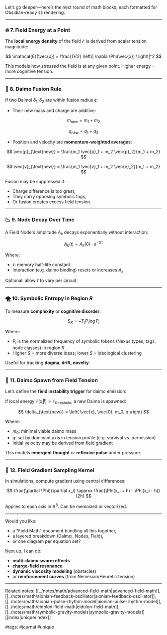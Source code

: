 Let’s go deeper—here’s the next round of math blocks, each formatted for Obsidian-ready `$$` rendering.

---

### 🔥 **7. Field Energy at a Point**

The **local energy density** of the field $\mathcal{E}$ is derived from scalar tension magnitude:

$$
\mathcal{E}(\vec{x}) = \frac{1}{2} \left\| \nabla \Phi(\vec{x}) \right\|^2
$$

This models how *stressed* the field is at any given point. Higher energy = more cognitive tension.

---

### 🧬 **8. Daimo Fusion Rule**

If two Daimoi $\delta_1, \delta_2$ are within fusion radius $\epsilon$:

* Their new mass and charge are additive:

$$
m_{\text{new}} = m_1 + m_2
$$

$$
q_{\text{new}} = q_1 + q_2
$$

* Position and velocity are **momentum-weighted averages**:

$$
\vec{p}_{\text{new}} = \frac{m_1 \vec{p}_1 + m_2 \vec{p}_2}{m_1 + m_2}
$$

$$
\vec{v}_{\text{new}} = \frac{m_1 \vec{v}_1 + m_2 \vec{v}_2}{m_1 + m_2}
$$

Fusion may be suppressed if:

* Charge difference is too great,
* They carry opposing symbolic tags,
* Or fusion creates excess field tension.

---

### 📉 **9. Node Decay Over Time**

A Field Node's amplitude $A_k$ decays exponentially without interaction:

$$
A_k(t) = A_k(0) \cdot e^{-t / \tau}
$$

Where:

* $\tau$: memory half-life constant
* Interaction (e.g. daimo binding) resets or increases $A_k$

Optional: allow $\tau$ to vary per circuit.

---

### 🌪️ **10. Symbolic Entropy in Region $R$**

To measure **complexity** or **cognitive disorder**:

$$
S_R = - \sum_i P_i \log P_i
$$

Where:

* $P_i$ is the normalized frequency of symbolic tokens (Nexus types, tags, node classes) in region $R$
* Higher $S$ = more diverse ideas; lower $S$ = ideological clustering

Useful for tracking **dogma, drift, novelty**.

---

### 🔁 **11. Daimo Spawn from Field Tension**

Let’s define the **field instability trigger** for daimo emission:

If local energy $\mathcal{E}(\vec{x}) > \mathcal{E}_\text{threshold}$, a new Daimo is spawned:

$$
\delta_{\text{new}} = \left( \vec{x}, \vec{0}, m_0, q \right)
$$

Where:

* $m_0$: minimal viable daimo mass
* $q$: set by dominant axis in tension profile (e.g. survival vs. permission)
* Initial velocity may be derived from field gradient

This models **emergent thought** or **reflexive pulse** under pressure.

---

### 🧲 **12. Field Gradient Sampling Kernel**

In simulations, compute gradient using central differences:

$$
\frac{\partial \Phi}{\partial x_i} \approx \frac{\Phi(x_i + h) - \Phi(x_i - h)}{2h}
$$

Applies to each axis in $\mathbb{R}^8$. Can be memoized or vectorized.

---

Would you like:

* a “Field Math” document bundling all this together,
* a layered breakdown (Daimoi, Nodes, Field),
* or one diagram per equation set?

Next up, I can do:

* **multi-daimo swarm effects**
* **charge-field resonance**
* **dynamic viscosity modeling** (obstacles)
* or **reinforcement curves** (from Nemesian/Heuretic tension)

---

Related notes: [[../notes/math/advanced-field-math|advanced-field-math]], [[../notes/math/aionian-feedback-oscillator|aionian-feedback-oscillator]], [[../notes/math/aionian-pulse-rhythm-model|aionian-pulse-rhythm-model]], [[../notes/math/eidolon-field-math|eidolon-field-math]], [[../notes/math/symbolic-gravity-models|symbolic-gravity-models]] [[index|unique/index]]

#tags: #journal #unique
